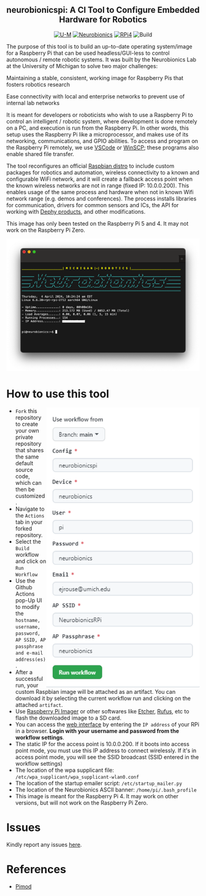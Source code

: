 <h2 align="center"><strong>neurobionicspi: A CI Tool to Configure Embedded Hardware for Robotics</strong></h2>

<p align="center">
  <a href="https://umich.edu/"><img src="https://img.shields.io/badge/-University%20of%20Michigan-ffcb05" alt="U-M"></a>
  <a href="https://neurobionics.robotics.umich.edu/"><img src="https://img.shields.io/badge/-Neurobionics-00274c" alt="Neurobionics"></a>
  <a href="https://www.raspberrypi.com/products/raspberry-pi-4-model-b/"><img src="https://img.shields.io/badge/Tested%20on-Raspberry%20Pi%204B-c51a4a" alt="RPi4"></a>
  <img src="https://github.com/neurobionics/neurobionicspi/workflows/Build/badge.svg" alt="Build">
</p>

The purpose of this tool is to build an up-to-date operating system/image for a Raspberry Pi that can be used headless/GUI-less to control autonomous / remote robotic systems. It was built by the Neurobionics Lab at the University of Michigan to solve two major challenges:

Maintaining a stable, consistent, working image for Raspberry Pis that fosters robotics research

Ease connectivity with local and enterprise networks to prevent use of internal lab networks

It is meant for developers or roboticists who wish to use a Raspberry Pi to control an intelligent / robotic system, where development is done remotely on a PC, and execution is run from the Raspberry Pi. In other words, this setup uses the Raspberry Pi like a microprocessor, and makes use of its networking, communications, and GPIO abilities. To access and program on the Raspberry Pi remotely, we use [VSCode](https://code.visualstudio.com) or [WinSCP](https://winscp.net/eng); these programs also enable shared file transfer.

The tool reconfigures an official [Raspbian distro](https://www.raspberrypi.com/software/operating-systems/) to include custom packages for robotics and automation, wireless connectivity to a known and configurable WiFi network, and it will create a fallback access point when the known wireless networks are not in range (fixed IP: 10.0.0.200). This enables usage of the same process and hardware when not in known Wifi network range (e.g. demos and conferences). The process installs libraries for communication, drivers for common sensors and ICs, the API for working with [Dephy products](dephy.com/faster/), and other modifications.

This image has only been tested on the Raspberry Pi 5 and 4. It may not work on the Raspberry Pi Zero.

<img src="/assets/neurobionicspi.png" width="1024">

# How to use this tool

<img align="right" src="https://github.com/neurobionics/neurobionicspi/blob/main/assets/UI.PNG" width="400">

-   `Fork` this repository to create your own private repository that shares the same default source code, which can then be customized.
-   Navigate to the `Actions` tab in your forked repository.
-   Select the `Build` workflow and click on `Run Workflow`
-   Use the Github Actions pop-Up UI to modify the `hostname, username, password, AP SSID, AP passphrase and e-mail address(es)`.
-   After a successful run, your custom Raspbian image will be attached as an artifact. You can download it by selecting the current workflow run and clicking on the attached `artifact`.
-   Use [Raspberry Pi Imager](https://www.raspberrypi.com/software/) or other softwares like [Etcher](https://www.balena.io/etcher/), [Rufus](https://rufus.ie/en/), etc to flash the downloaded image to a SD card.
-   You can access the [web interface](https://doxfer.webmin.com/Webmin/Introduction) by entering the `IP address` of your RPi in a browser. **Login with your username and password from the workflow settings**.
-   The static IP for the access point is 10.0.0.200. If it boots into access point mode, you must use this IP address to connect wirelessly. If it's in access point mode, you will see the SSID broadcast (SSID entered in the workflow settings)
-   The location of the wpa supplicant file: `/etc/wpa_supplicant/wpa_supplicant-wlan0.conf`
-   The location of the startup emailer script: `/etc/startup_mailer.py`
-   The location of the Neurobionics ASCII banner: `/home/pi/.bash_profile`
-   This image is meant for the Raspberry Pi 4. It may work on other versions, but will not work on the Raspberry Pi Zero.

# Issues

Kindly report any issues [here](https://github.com/neurobionics/neurobionicspi/issues).

# References

-   [Pimod](https://github.com/marketplace/actions/run-pimod)
